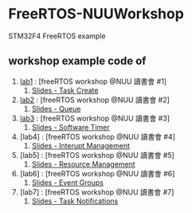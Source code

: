 # FreeRTOS-NUUWorkshop
STM32F4 FreeRTOS example

## workshop example code of
1. [lab1](Lab1_TaskCreat/) : [freeRTOS workshop @NUU 讀書會 #1]
   1. [Slides - Task Create](https://www.slideshare.net/ssuser7bffc6/free-rtos-workshop1nuu)
1. [lab2](Lab2_Queue/) : [freeRTOS workshop @NUU 讀書會 #2]
   1. [Slides - Queue](https://www.slideshare.net/ssuser7bffc6/free-rtos-workshop-2-nuu)
1. [lab3](Lab3_SoftwareTimer/) : [freeRTOS workshop @NUU 讀書會 #3]
   1. [Slides - Software Timer](https://www.slideshare.net/ssuser7bffc6/free-rtos-workshop3nuu)
1. [lab4] : [freeRTOS workshop @NUU 讀書會 #4]
   1. [Slides - Interupt Management](https://www.slideshare.net/ssuser7bffc6/free-rtos-workshop4nuu)
1. [lab5] : [freeRTOS workshop @NUU 讀書會 #5]
   1. [Slides - Resource Management](https://www.slideshare.net/ssuser7bffc6/free-rtos-workshop5nuu)
1. [lab6] : [freeRTOS workshop @NUU 讀書會 #6]
   1. [Slides - Event Groups](https://www.slideshare.net/ssuser7bffc6/free-rtos-workshop6nuu)
1. [lab7] : [freeRTOS workshop @NUU 讀書會 #7]
   1. [Slides - Task Notifications](https://www.slideshare.net/ssuser7bffc6/free-rtos-workshop7nuu)
